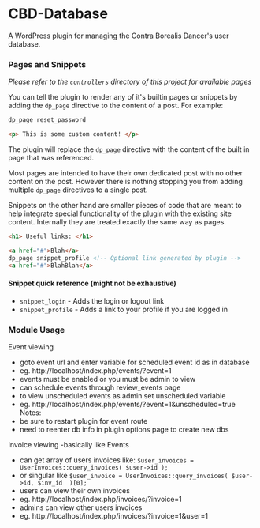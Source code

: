 # CBD-Database

A WordPress plugin for managing the Contra Borealis Dancer's user database.

### Pages and Snippets
*Please refer to the `controllers` directory of this project for available pages*

You can tell the plugin to render any of it's builtin pages or snippets by adding
the `dp_page` directive to the content of a post. For example:

```html
dp_page reset_password

<p> This is some custom content! </p>
```

The plugin will replace the `dp_page` directive with the content of the built in
page that was referenced.

Most pages are intended to have their own dedicated post with no other content
on the post. However there is nothing stopping you from adding multiple `dp_page`
directives to a single post.

Snippets on the other hand are smaller pieces of code that are meant to help
integrate special functionality of the plugin with the existing site content.
Internally they are treated exactly the same way as pages.

```html
<h1> Useful links: </h1>

<a href="#">Blah</a>
dp_page snippet_profile <!-- Optional link generated by plugin -->
<a href="#">BlahBlah</a>
```

#### Snippet quick reference (might not be exhaustive)
  * `snippet_login` - Adds the login or logout link
  * `snippet_profile` - Adds a link to your profile if you are logged in

### Module Usage

Event viewing
- goto event url and enter variable for scheduled event id as in database
- eg. http://localhost/index.php/events/?event=1
- events must be enabled or you must be admin to view
- can schedule events through review_events page
- to view unscheduled events as admin set unscheduled variable
- eg. http://localhost/index.php/events/?event=1&unscheduled=true
Notes:
- be sure to restart plugin for event route
- need to reenter db info in plugin options page to create new dbs

Invoice viewing
-basically like Events
- can get array of users invoices like: `$user_invoices = UserInvoices::query_invoices( $user->id );`
- or singular like `$user_invoice = UserInvoices::query_invoices( $user->id, $inv_id  )[0];`
- users can view their own invoices
- eg. http://localhost/index.php/invoices/?invoice=1
- admins can view other users invoices
- eg. http://localhost/index.php/invoices/?invoice=1&user=1
